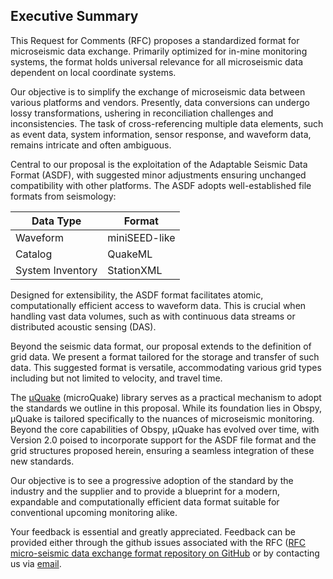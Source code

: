 
## Executive Summary

This Request for Comments (RFC) proposes a standardized format for microseismic data exchange. Primarily optimized for in-mine monitoring systems, the format holds universal relevance for all microseismic data dependent on local coordinate systems.

Our objective is to simplify the exchange of microseismic data between various platforms and vendors. Presently, data conversions can undergo lossy transformations, ushering in reconciliation challenges and inconsistencies. The task of cross-referencing multiple data elements, such as event data, system information, sensor response, and waveform data, remains intricate and often ambiguous.

Central to our proposal is the exploitation of the Adaptable Seismic Data Format (ASDF), with suggested minor adjustments ensuring unchanged compatibility with other platforms. The ASDF adopts well-established file formats from seismology:

|Data Type        | Format     |
|-----------------|------------|
| Waveform        | miniSEED-like   |
| Catalog         | QuakeML  |
| System Inventory| StationXML  |

Designed for extensibility, the ASDF format facilitates atomic, computationally efficient access to waveform data. This is crucial when handling vast data volumes, such as with continuous data streams or distributed acoustic sensing (DAS).

Beyond the seismic data format, our proposal extends to the definition of grid data. We present a format tailored for the storage and transfer of such data. This suggested format is versatile, accommodating various grid types including but not limited to velocity, and travel time.

The [μQuake](https://github.com/Microquake-ai/uquake) (microQuake) library serves as a practical mechanism to adopt the standards we outline in this proposal. While its foundation lies in Obspy, μQuake is tailored specifically to the nuances of microseismic monitoring. Beyond the core capabilities of Obspy, μQuake has evolved over time, with Version 2.0 poised to incorporate support for the ASDF file format and the grid structures proposed herein, ensuring a seamless integration of these new standards.

Our objective is to see a progressive adoption of the standard by the industry and the supplier and to provide a blueprint for a modern, expandable and computationally efficient data format suitable for conventional upcoming monitoring alike. 

Your feedback is essential and greatly appreciated. Feedback can be provided either through the github issues associated with the RFC ([RFC micro-seismic data exchange format repository on GitHub](https://github.com/Microquake-ai/RFC_Standard_for_microseismic_data_exchange.git) or by contacting us via [email](mailto:rfc_format@microquake.ai). 

<!--stackedit_data:
eyJoaXN0b3J5IjpbLTc3NjgyODQwNiwxMjUyODAzODM4LC03OT
g4MzQzMSwtMTQ3NzA2NzgwLC0xNTIzMjQyMjQsMTQ4NzQwNTI1
MywtMTE5NDE4NTUzMCwxODQ3ODYzMzQ0LC0yMDYwNTE5MTQwLD
E0ODE0Njc4OTFdfQ==
-->